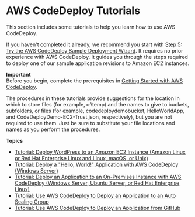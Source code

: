 # AWS CodeDeploy Tutorials<a name="tutorials"></a>

This section includes some tutorials to help you learn how to use AWS CodeDeploy\.

If you haven't completed it already, we recommend you start with [Step 5: Try the AWS CodeDeploy Sample Deployment Wizard](getting-started-wizard.md)\. It requires no prior experience with AWS CodeDeploy\. It guides you through the steps required to deploy one of our sample application revisions to Amazon EC2 instances\.

**Important**  
Before you begin, complete the prerequisites in [Getting Started with AWS CodeDeploy](getting-started-codedeploy.md)\. 

The procedures in these tutorials provide suggestions for the location in which to store files \(for example, c:\\temp\) and the names to give to buckets, subfolders, or files \(for example, codedeploydemobucket, HelloWorldApp, and CodeDeployDemo\-EC2\-Trust\.json, respectively\), but you are not required to use them\. Just be sure to substitute your file locations and names as you perform the procedures\.

**Topics**
+ [Tutorial: Deploy WordPress to an Amazon EC2 Instance \(Amazon Linux or Red Hat Enterprise Linux and Linux, macOS, or Unix\)](tutorials-wordpress.md)
+ [Tutorial: Deploy a "Hello, World\!" Application with AWS CodeDeploy \(Windows Server\)](tutorials-windows.md)
+ [Tutorial: Deploy an Application to an On\-Premises Instance with AWS CodeDeploy \(Windows Server, Ubuntu Server, or Red Hat Enterprise Linux\)](tutorials-on-premises-instance.md)
+ [Tutorial: Use AWS CodeDeploy to Deploy an Application to an Auto Scaling Group](tutorials-auto-scaling-group.md)
+ [Tutorial: Use AWS CodeDeploy to Deploy an Application from GitHub](tutorials-github.md)